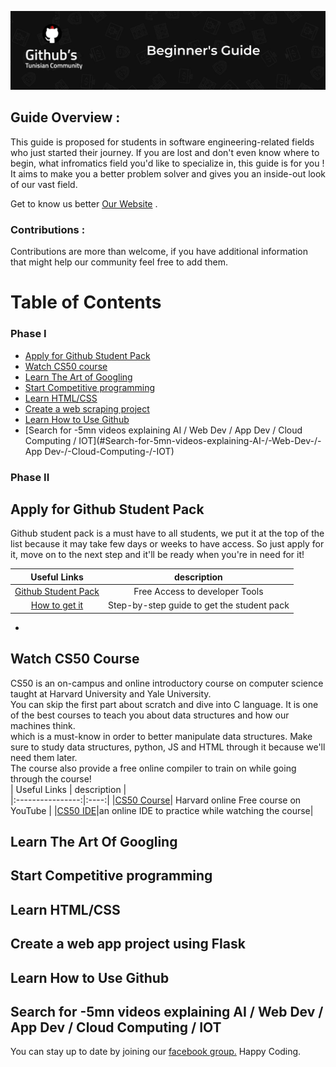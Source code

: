 
![Alt text](Banner2.png?raw=true "Banner")


## Guide Overview : 
This guide is proposed for students in software engineering-related fields who just started their journey.
If you are lost and don't even know where to begin, what infromatics field you'd like to specialize in, this guide is for you !
It aims to make you a better problem solver and gives you an inside-out look of our vast field.

Get to know us better  [Our Website](https://githubtunisia.tech) .

### Contributions :  
Contributions are more than welcome, if you have additional information that might help our community feel free to add them.


# Table of Contents
### Phase I
- [ Apply for Github Student Pack ](#Apply-for-Github-Student-Pack )
- [Watch CS50 course](#Watch-CS50-course)
- [Learn The Art of Googling](#Learn-The-Art-of-Googling)
- [Start Competitive programming](#Start-Competitive-programming)
- [Learn HTML/CSS](#Learn-HTML/CSS) 
- [Create a web scraping project](#Create-a-web-app-project-using-Flask) 
- [Learn How to Use Github](#Learn-How-to-Use-Github)
- [Search for -5mn videos explaining AI / Web Dev / App Dev / Cloud Computing / IOT](#Search-for-5mn-videos-explaining-AI-/-Web-Dev-/-App Dev-/-Cloud-Computing-/-IOT)
### Phase II

##
## Apply for Github Student Pack 
Github student pack is a must have to all students, we put it at the top of the list because it may take few days or weeks to have access.
So just apply for it, move on to the next step and it'll be ready when you're in need for it!

| Useful Links | description |  
|:----------------:|:----:|
|[Github Student Pack](https://education.github.com/pack)| Free Access to developer Tools |
|[How to get it](https://docs.github.com/en/education/explore-the-benefits-of-teaching-and-learning-with-github-education/use-github-for-your-schoolwork/apply-for-a-student-developer-pack)|Step-by-step guide to get the student pack|
- 
## Watch CS50 Course
CS50 is an on-campus and online introductory course on computer science taught at Harvard University and Yale University.<br>
You can skip the first part about scratch and dive into C language. It is one of the best courses to teach you about data structures and how our machines think.<br>
which is a must-know in order to better manipulate data structures.
Make sure to study data structures, python, JS and HTML through it because we'll need them later.<br>
The course also provide a free online compiler to train on while going through the course!<br>
| Useful Links | description |  
|:----------------:|:----:|
|[CS50 Course](https://www.youtube.com/watch?v=YoXxevp1WRQ&list=PLhQjrBD2T382_R182iC2gNZI9HzWFMC_8)| Harvard online Free course on YouTube |
|[CS50 IDE](https://ide.cs50.io/)|an online IDE to practice while watching the course|

## Learn The Art Of Googling


## Start Competitive programming


## Learn HTML/CSS

## Create a web app project using Flask  



## Learn How to Use Github


## Search for -5mn videos explaining AI / Web Dev / App Dev / Cloud Computing / IOT

You can stay up to date by joining our [facebook group.](https://www.facebook.com/groups/githubscommunity)
Happy Coding. 
